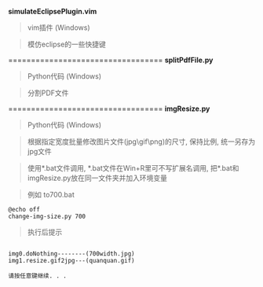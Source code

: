 **simulateEclipsePlugin.vim**
>vim插件 (Windows)

>模仿eclipse的一些快捷键

==================================
**splitPdfFile.py**
>Python代码 (Windows)

>分割PDF文件

==================================
**imgResize.py**
>Python代码 (Windows)

>根据指定宽度批量修改图片文件(jpg\gif\png)的尺寸, 保持比例, 统一另存为jpg文件

>使用\*.bat文件调用, \*.bat文件在Win+R里可不写扩展名调用, 把\*.bat和imgResize.py放在同一文件夹并加入环境变量

>例如 to700.bat
```
@echo off
change-img-size.py 700
```
>执行后提示
```

img0.doNothing--------(700width.jpg)
img1.resize.gif2jpg---(quanquan.gif)

请按任意键继续. . .
```
